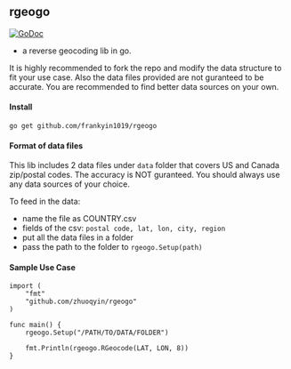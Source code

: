 rgeogo
-
[![GoDoc](https://godoc.org/github.com/zhuoqyin/rgeogo?status.svg)](https://godoc.org/github.com/zhuoqyin/rgeogo)

* a reverse geocoding lib in go.

It is highly recommended to fork the repo and modify the data structure to fit your use case. Also the data files provided are not guranteed to be accurate. You are recommended to find better data sources on your own.

#### Install
```
go get github.com/frankyin1019/rgeogo
```

#### Format of data files
This lib includes 2 data files under `data` folder that covers US and Canada zip/postal codes. 
The accuracy is NOT guranteed. 
You should always use any data sources of your choice. 

To feed in the data:
- name the file as COUNTRY.csv
- fields of the csv: `postal code, lat, lon, city, region`
- put all the data files in a folder
- pass the path to the folder to `rgeogo.Setup(path)`

#### Sample Use Case
```
import (
	"fmt"
	"github.com/zhuoqyin/rgeogo"
) 

func main() {
	rgeogo.Setup("/PATH/TO/DATA/FOLDER")

	fmt.Println(rgeogo.RGeocode(LAT, LON, 8))
}
```
